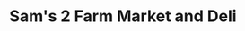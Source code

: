 ---
title: "Sam's 2 Farm Market and Deli"
url: /hazlet-township/sams-2-farm-market-and-deli/
shop: convenience
---